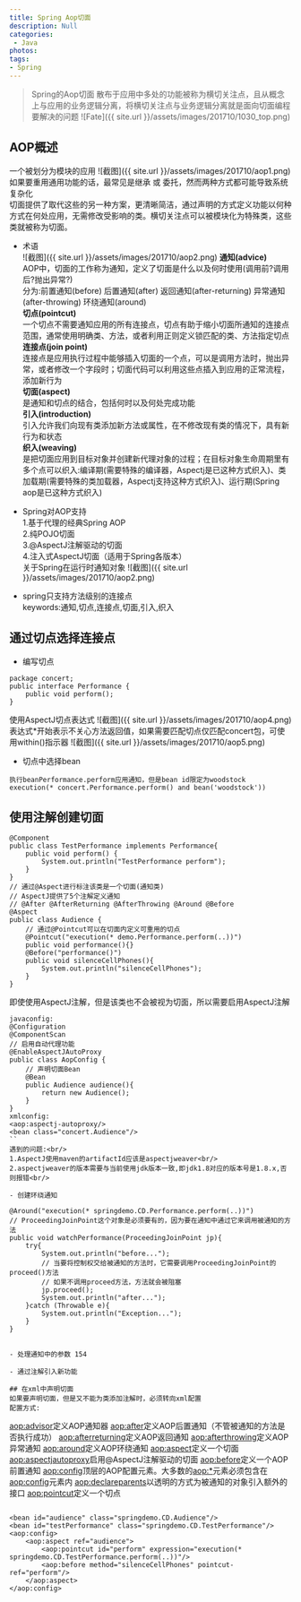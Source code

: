 ```yaml
---
title: Spring Aop切面
description: Null
categories:
 - Java
photos:
tags:
- Spring
---
```


> Spring的Aop切面
散布于应用中多处的功能被称为横切关注点，且从概念上与应用的业务逻辑分离，将横切关注点与业务逻辑分离就是面向切面编程要解决的问题
![Fate]({{ site.url }}/assets/images/201710/1030_top.png)

## AOP概述
一个被划分为模块的应用
![截图]({{ site.url }}/assets/images/201710/aop1.png)
如果要重用通用功能的话，最常见是继承 或 委托，然而两种方式都可能导致系统复杂化<br/>
切面提供了取代这些的另一种方案，更清晰简洁，通过声明的方式定义功能以何种方式在何处应用，无需修改受影响的类。横切关注点可以被模块化为特殊类，这些类就被称为切面。

- 术语<br/>
![截图]({{ site.url }}/assets/images/201710/aop2.png)
**通知(advice)**<br/>
AOP中，切面的工作称为通知，定义了切面是什么以及何时使用(调用前?调用后?抛出异常?)<br/>
分为:前置通知(before) 后置通知(after) 返回通知(after-returning) 异常通知(after-throwing) 环绕通知(around)<br/>
**切点(pointcut)**<br/>
一个切点不需要通知应用的所有连接点，切点有助于缩小切面所通知的连接点范围，通常使用明确类、方法，或者利用正则定义锁匹配的类、方法指定切点<br/>
**连接点(join point)**<br/>
连接点是应用执行过程中能够插入切面的一个点，可以是调用方法时，抛出异常，或者修改一个字段时；切面代码可以利用这些点插入到应用的正常流程，添加新行为<br/>
**切面(aspect)**<br/>
是通知和切点的结合，包括何时以及何处完成功能<br/>
**引入(introduction)**<br/>
引入允许我们向现有类添加新方法或属性，在不修改现有类的情况下，具有新行为和状态<br/>
**织入(weaving)**<br/>
是把切面应用到目标对象并创建新代理对象的过程；在目标对象生命周期里有多个点可以织入:编译期(需要特殊的编译器，Aspectj是已这种方式织入)、类加载期(需要特殊的类加载器，Aspectj支持这种方式织入)、运行期(Spring aop是已这种方式织入)<br/>

- Spring对AOP支持<br/>
1.基于代理的经典Spring AOP<br/>
2.纯POJO切面<br/>
3.@AspectJ注解驱动的切面<br/>
4.注入式AspectJ切面（适用于Spring各版本）<br/>
关于Spring在运行时通知对象
![截图]({{ site.url }}/assets/images/201710/aop2.png)

- spring只支持方法级别的连接点<br/>
keywords:通知,切点,连接点,切面,引入,织入

## 通过切点选择连接点
- 编写切点<br/>
```
package concert;
public interface Performance {
    public void perform();
}
```
使用AspectJ切点表达式
![截图]({{ site.url }}/assets/images/201710/aop4.png)
表达式*开始表示不关心方法返回值，如果需要匹配切点仅匹配concert包，可使用within()指示器
![截图]({{ site.url }}/assets/images/201710/aop5.png)

- 切点中选择bean<br/>
```
执行beanPerformance.perform应用通知，但是bean id限定为woodstock
execution(* concert.Performance.perform() and bean('woodstock'))
```

## 使用注解创建切面
```
@Component
public class TestPerformance implements Performance{
    public void perform() {
        System.out.println("TestPerformance perform");
    }
}
// 通过@Aspect进行标注该类是一个切面(通知类)
// AspectJ提供了5个注解定义通知
// @After @AfterReturning @AfterThrowing @Around @Before
@Aspect
public class Audience {
	// 通过@Pointcut可以在切面内定义可重用的切点
    @Pointcut("execution(* demo.Performance.perform(..))")
    public void performance(){}
    @Before("performance()")
    public void silenceCellPhones(){
        System.out.println("silenceCellPhones");
    }
}
```
即使使用AspectJ注解，但是该类也不会被视为切面，所以需要启用AspectJ注解
```
javaconfig:
@Configuration
@ComponentScan
// 启用自动代理功能
@EnableAspectJAutoProxy
public class AopConfig {
	// 声明切面Bean
    @Bean
    public Audience audience(){
        return new Audience();
    }
}
xmlconfig:
<aop:aspectj-autoproxy/>
<bean class="concert.Audience"/>
``
遇到的问题:<br/>
1.AspectJ使用maven的artifactId应该是aspectjweaver<br/>
2.aspectjweaver的版本需要与当前使用jdk版本一致,即jdk1.8对应的版本号是1.8.x,否则报错<br/>

- 创建环绕通知
```
    @Around("execution(* springdemo.CD.Performance.perform(..))")
    // ProceedingJoinPoint这个对象是必须要有的，因为要在通知中通过它来调用被通知的方法
    public void watchPerformance(ProceedingJoinPoint jp){
        try{
            System.out.println("before...");
            // 当要将控制权交给被通知的方法时，它需要调用ProceedingJoinPoint的proceed()方法
            // 如果不调用proceed方法，方法就会被阻塞
            jp.proceed();
            System.out.println("after...");
        }catch (Throwable e){
            System.out.println("Exception...");
        }
    }
```

- 处理通知中的参数 154

- 通过注解引入新功能

## 在xml中声明切面
如果要声明切面，但是又不能为类添加注解时，必须转向xml配置
配置方式:
```
<aop:advisor>定义AOP通知器
<aop:after>定义AOP后置通知（不管被通知的方法是否执行成功）
<aop:afterreturning>定义AOP返回通知
<aop:afterthrowing>定义AOP异常通知
<aop:around>定义AOP环绕通知
<aop:aspect>定义一个切面
<aop:aspectjautoproxy>启用@AspectJ注解驱动的切面
<aop:before>定义一个AOP前置通知
<aop:config>顶层的AOP配置元素。大多数的<aop:*>元素必须包含在<aop:config>元素内
<aop:declareparents>以透明的方式为被通知的对象引入额外的接口
<aop:pointcut>定义一个切点
```
```
    <bean id="audience" class="springdemo.CD.Audience"/>
    <bean id="testPerformance" class="springdemo.CD.TestPerformance"/>
    <aop:config>
        <aop:aspect ref="audience">
            <aop:pointcut id="perform" expression="execution(* springdemo.CD.TestPerformance.perform(..))"/>
            <aop:before method="silenceCellPhones" pointcut-ref="perform"/>
        </aop:aspect>
    </aop:config>
```
